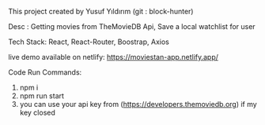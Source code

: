 This project created by Yusuf Yıldırım (git : block-hunter)


Desc : Getting movies from TheMovieDB Api, Save a local watchlist for user 

Tech Stack: React, React-Router, Boostrap, Axios


live demo available on netlify: https://moviestan-app.netlify.app/

Code Run Commands:

1. npm i
2. npm run start
3. you can use your api key from (https://developers.themoviedb.org) if my key closed